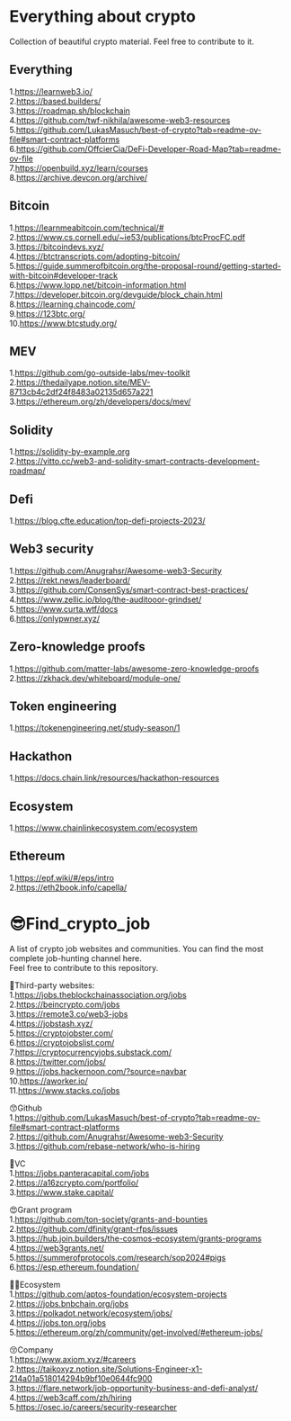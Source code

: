 # Everything about crypto
Collection of beautiful crypto material. Feel free to contribute to it.  

## Everything
1.https://learnweb3.io/  
2.https://based.builders/  
3.https://roadmap.sh/blockchain  
4.https://github.com/twf-nikhila/awesome-web3-resources  
5.https://github.com/LukasMasuch/best-of-crypto?tab=readme-ov-file#smart-contract-platforms  
6.https://github.com/OffcierCia/DeFi-Developer-Road-Map?tab=readme-ov-file  
7.https://openbuild.xyz/learn/courses  
8.https://archive.devcon.org/archive/  



## Bitcoin  
1.https://learnmeabitcoin.com/technical/#  
2.https://www.cs.cornell.edu/~ie53/publications/btcProcFC.pdf  
3.https://bitcoindevs.xyz/  
4.https://btctranscripts.com/adopting-bitcoin/  
5.https://guide.summerofbitcoin.org/the-proposal-round/getting-started-with-bitcoin#developer-track  
6.https://www.lopp.net/bitcoin-information.html  
7.https://developer.bitcoin.org/devguide/block_chain.html  
8.https://learning.chaincode.com/  
9.https://123btc.org/  
10.https://www.btcstudy.org/  




## MEV  
1.https://github.com/go-outside-labs/mev-toolkit  
2.https://thedailyape.notion.site/MEV-8713cb4c2df24f8483a02135d657a221  
3.https://ethereum.org/zh/developers/docs/mev/


## Solidity
1.https://solidity-by-example.org  
2.https://vitto.cc/web3-and-solidity-smart-contracts-development-roadmap/  

## Defi
1.https://blog.cfte.education/top-defi-projects-2023/

## Web3 security
1.https://github.com/Anugrahsr/Awesome-web3-Security  
2.https://rekt.news/leaderboard/  
3.https://github.com/ConsenSys/smart-contract-best-practices/  
4.https://www.zellic.io/blog/the-auditooor-grindset/  
5.https://www.curta.wtf/docs  
6.https://onlypwner.xyz/  

## Zero-knowledge proofs  
1.https://github.com/matter-labs/awesome-zero-knowledge-proofs  
2.https://zkhack.dev/whiteboard/module-one/

## Token engineering  
1.https://tokenengineering.net/study-season/1  

## Hackathon  
1.https://docs.chain.link/resources/hackathon-resources  

## Ecosystem  
1.https://www.chainlinkecosystem.com/ecosystem  

## Ethereum  
1.https://epf.wiki/#/eps/intro  
2.https://eth2book.info/capella/  


# 😎Find_crypto_job  
A list of crypto job websites and communities. You can find the most complete job-hunting channel here.   
Feel free to contribute to this repository.  

🧐Third-party websites:  
1.https://jobs.theblockchainassociation.org/jobs  
2.https://beincrypto.com/jobs  
3.https://remote3.co/web3-jobs  
4.https://jobstash.xyz/  
5.https://cryptojobster.com/  
6.https://cryptojobslist.com/  
7.https://cryptocurrencyjobs.substack.com/  
8.https://twitter.com/jobs/  
9.https://jobs.hackernoon.com/?source=navbar  
10.https://aworker.io/  
11.https://www.stacks.co/jobs  


😙Github  
1.https://github.com/LukasMasuch/best-of-crypto?tab=readme-ov-file#smart-contract-platforms   
2.https://github.com/Anugrahsr/Awesome-web3-Security  
3.https://github.com/rebase-network/who-is-hiring  

🤞VC  
1.https://jobs.panteracapital.com/jobs  
2.https://a16zcrypto.com/portfolio/  
3.https://www.stake.capital/  

😍Grant program  
1.https://github.com/ton-society/grants-and-bounties  
2.https://github.com/dfinity/grant-rfps/issues  
3.https://hub.join.builders/the-cosmos-ecosystem/grants-programs  
4.https://web3grants.net/  
5.https://summerofprotocols.com/research/sop2024#pigs  
6.https://esp.ethereum.foundation/

😶‍🌫️Ecosystem  
1.https://github.com/aptos-foundation/ecosystem-projects  
2.https://jobs.bnbchain.org/jobs  
3.https://polkadot.network/ecosystem/jobs/  
4.https://jobs.ton.org/jobs  
5.https://ethereum.org/zh/community/get-involved/#ethereum-jobs/  


😚Company  
1.https://www.axiom.xyz/#careers  
2.https://taikoxyz.notion.site/Solutions-Engineer-x1-214a01a518014294b9bf10e0644fc900  
3.https://flare.network/job-opportunity-business-and-defi-analyst/  
4.https://web3caff.com/zh/hiring  
5.https://osec.io/careers/security-researcher  


